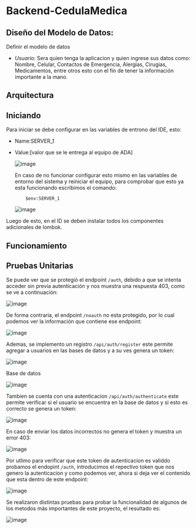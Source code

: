 # Backend-CedulaMedica

## Diseño del Modelo de Datos:

Definir el modelo de datos
  
- *Usuario:* Sera quien tenga la aplicacion y quien ingrese sus datos como: Nombre, Celular, Contactos de Emergencia, Alergias, Cirugias, Medicamentos, entre otros esto con el fin de tener la información importante a la mano.

## Arquitectura 

## Iniciando  
  
  Para iniciar se debe configurar en las variables de entrono del IDE, esto:

* Name:SERVER_1
* Value:[valor que se le entrega al equipo de ADA]

  ![image](https://github.com/JordyBautista10/Backend-CedulaMedica/assets/123812926/bba3acfc-f4de-486b-8dab-17b3f35f06a8)

  En caso de no funcionar configurar esto mismo en las variables de entorno del sistema y reiniciar el equipo, para comprobar que esto ya esta funcionando escribimos el comando:

  ~~~
      $env:SERVER_1
  ~~~

  ![image](https://github.com/JordyBautista10/Backend-CedulaMedica/assets/123812926/e37610bb-7d6e-4c25-a852-4fa4ca9e9c01)

Luego de esto, en el ID se deben instalar todos los componentes adicionales de lombok.

## Funcionamiento



## Pruebas Unitarias

Se puede ver que se protegió el endpoint `/auth`, debido a que se intenta acceder sin previa autenticación y nos muestra una respuesta 403, como se ve a continuación:

![image](https://github.com/JordyBautista10/Backend-CedulaMedica/assets/123812926/d070e76b-f515-419b-bf26-97d599791252)

De forma contraria, el endpoint `/noauth` no esta protegido, por lo cual podemos ver la información que contiene ese endpoint:

![image](https://github.com/JordyBautista10/Backend-CedulaMedica/assets/123812926/44e4b427-2c1d-4da8-95a2-a7c78f6b9507)

Ademas, se implemento un registro `/api/auth/register` este permite agregar a usuarios en las bases de datos y a su ves genera un token:

![image](https://github.com/XimenaRodriguez20/cedulamedica/assets/123812926/5feaa90c-023d-42ce-a51b-643b30bcf118)

Base de datos

![image](https://github.com/XimenaRodriguez20/cedulamedica/assets/123812926/a8710793-5e89-4630-907d-24b6491d1717)

Tambien se cuenta con una autenticacion `/api/auth/authenticate` este permite verificar si el usuario se encuentra en la base de datos y si esto es correcto se genera un token:

![image](https://github.com/XimenaRodriguez20/cedulamedica/assets/123812926/3d43145d-0e82-4091-8971-72d8b9bd3959)

En caso de enviar los datos incorrectos no genera el token y muestra un error 403:

![image](https://github.com/XimenaRodriguez20/cedulamedica/assets/123812926/7a304f8a-846a-4ec6-9c80-f57b78360fc3)

Por utlimo para verificar que este token de autenticacion es validdo probamos el endopint `/auth`, introducimos el repectivo token que nos genero la autenticacion y como podemos ver, ahora si deja ver el contenido que esta dentro de este endpoint:

![image](https://github.com/XimenaRodriguez20/cedulamedica/assets/123812926/bab5e1c2-be1e-4451-abb1-afc79fe99110)

Se realizaron distintas pruebas para probar la funcionalidad de algunos de los metodos más importantes de este proyecto, el resultado es:

![image](https://github.com/JordyBautista10/Backend-CedulaMedica/assets/123812926/dd913167-c589-4f0a-a490-6bf8a4b2f204)


